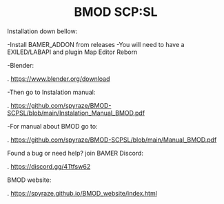 <h1 align="center">BMOD SCP:SL </h1>

Installation down bellow:

-Install BAMER_ADDON from releases
-You will need to have a EXILED/LABAPI and plugin Map Editor Reborn

-Blender:

. https://www.blender.org/download

      
-Then go to Instalation manual:

. https://github.com/spyraze/BMOD-SCPSL/blob/main/Instalation_Manual_BMOD.pdf


-For manual about BMOD go to:

. https://github.com/spyraze/BMOD-SCPSL/blob/main/Manual_BMOD.pdf




Found a bug or need help? join BAMER Discord:
 
. https://discord.gg/4Ttfsw62


BMOD website:

 . https://spyraze.github.io/BMOD_website/index.html

